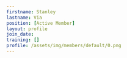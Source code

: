 ```yaml
---
firstname: Stanley
lastname: Via
position: [Active Member]
layout: profile
join_date:
training: []
profile: /assets/img/members/default/0.png
---
```

